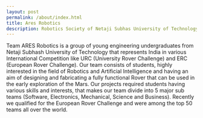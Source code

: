 ```yaml
---
layout: post
permalink: /about/index.html
title: Ares Robotics
description: Robotics Society of Netaji Subhas University of Technology
---
```


Team ARES Robotics is a group of young engineering undergraduates from Netaji Subhash University of Technology that represents India in various International Competition like URC (University Rover Challenge) and ERC (European Rover Challenge). 
Our team consists of students, highly interested in the field of Robotics and Artificial Intelligence and having an aim of designing and fabricating a fully functional Rover that can be used in the early exploration of the Mars.
Our projects required students having various skills and interests, that makes our team divide into 5 major sub teams (Software, Electronics, Mechanical, Science and Business).
Recently we qualified for the European Rover Challenge and were among the top 50 teams all over the world.
